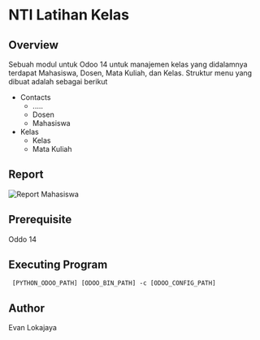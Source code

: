 # NTI Latihan Kelas
## Overview
Sebuah modul untuk Odoo 14 untuk manajemen kelas yang didalamnya terdapat Mahasiswa, Dosen, Mata Kuliah, dan Kelas. Struktur menu yang dibuat adalah sebagai berikut
 * Contacts
   * .....
   * Dosen
   * Mahasiswa
 * Kelas
   * Kelas
   * Mata Kuliah

## Report
![Report Mahasiswa](https://github.com/loakajaye/latihan_evan/blob/main/blob/report_mahasiswa.JPG?raw=true)

## Prerequisite
Oddo 14

## Executing Program
` [PYTHON_ODOO_PATH] [ODOO_BIN_PATH] -c [ODOO_CONFIG_PATH]`
## Author 
Evan Lokajaya
